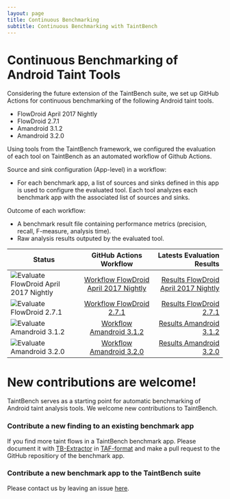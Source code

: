 ```yaml
---
layout: page
title: Continuous Benchmarking
subtitle: Continuous Benchmarking with TaintBench
---
```

# Continuous Benchmarking of Android Taint Tools
Considering the future extension of the TaintBench suite, we set up GitHub Actions for continuous benchmarking of the following Android taint tools. 
- FlowDroid April 2017 Nightly
- FlowDroid 2.7.1
- Amandroid 3.1.2
- Amandroid 3.2.0

Using tools from the TaintBench framework, we configured the evaluation of each tool on TaintBench as an automated workflow of Github Actions.

Source and sink configuration (App-level) in a workflow:
- For each benchmark app, a list of sources and sinks defined in this app is used to configure the evaluated tool. Each tool analyzes each benchmark app with the associated list of sources and sinks.

Outcome of each workflow:
 - A benchmark result file containing performance metrics (precision, recall, F-measure, analysis time).
 - Raw analysis results outputed by the evaluated tool.


| Status        |  GitHub Actions Workflow       | Latests Evaluation Results  |
| ------------- |:-------------:| -----:|
| ![Evaluate FlowDroid April 2017 Nightly](https://github.com/TaintBench/TaintBench/workflows/Evaluate%20FlowDroid%20April%202017%20Nightly/badge.svg)| [Workflow FlowDroid April 2017 Nightly](https://github.com/TaintBench/TaintBench/actions/workflows/workflowfdold.yml)| [Results FlowDroid April 2017 Nightly](https://github.com/TaintBench/TaintBench/actions/runs/613671652)|
|![Evaluate FlowDroid 2.7.1](https://github.com/TaintBench/TaintBench/workflows/Evaluate%20FlowDroid%202.7.1/badge.svg)| [Workflow FlowDroid 2.7.1](https://github.com/TaintBench/TaintBench/actions/workflows/workflowfd271.yml)| [Results FlowDroid 2.7.1](https://github.com/TaintBench/TaintBench/actions/runs/613671647)|
![Evaluate Amandroid 3.1.2](https://github.com/TaintBench/TaintBench/workflows/Evaluate%20Amandroid%203.1.2/badge.svg) |[Workflow Amandroid 3.1.2](https://github.com/TaintBench/TaintBench/actions/workflows/workflowad312.yml) |[Results Amandroid 3.1.2]( https://github.com/TaintBench/TaintBench/actions/runs/613671654)|
|![Evaluate Amandroid 3.2.0](https://github.com/TaintBench/TaintBench/workflows/Evaluate%20Amandroid%203.2.0/badge.svg)|[Workflow Amandroid 3.2.0](https://github.com/TaintBench/TaintBench/actions/workflows/workflowad320.yml)| [Results Amandroid 3.2.0](https://github.com/TaintBench/TaintBench/actions/runs/613671646)|



# New contributions are welcome!
TaintBench serves as a starting point for automatic benchmarking of Android taint analysis tools. 
We welcome new contributions to TaintBench. 

### Contribute a new finding to an existing benchmark app
If you find more taint flows in a TaintBench benchmark app. Please document it with [TB-Extractor](https://taintbench.github.io/taintbenchFramework) in [TAF-format](https://github.com/TaintBench/TaintBench/blob/master/TAF-schema.json) and make a pull request to the GitHub repositiory of the benchmark app.  

### Contribute a new benchmark app to the TaintBench suite
Please contact us by leaving an issue [here](https://github.com/TaintBench/TaintBench/issues).  
